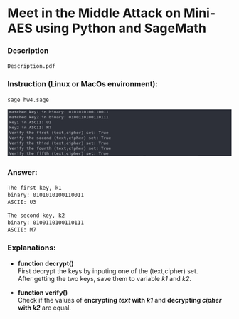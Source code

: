 # Meet in the Middle Attack on Mini-AES using Python and SageMath

### Description
```
Description.pdf
```

### Instruction (Linux or MacOs environment):
```
sage hw4.sage
```

![Result](result.png)


### Answer: 
```
The first key, k1
binary: 0101010100110011
ASCII: U3
```

```
The second key, k2
binary: 0100110100110111
ASCII: M7
```


### Explanations:

- **function decrypt()** <br />
First decrypt the keys by inputing one of the (text,cipher) set. <br />
After getting the two keys, save them to variable *k1* and *k2*.

- **function verify()** <br />
Check if the values of **encrypting *text* with *k1*** and **decrypting *cipher* with *k2*** are equal.
